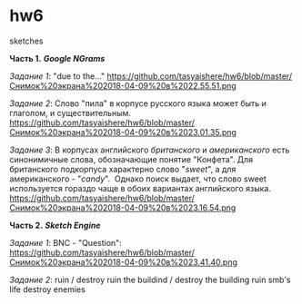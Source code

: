 # hw6
sketches


__Часть 1.__ __*Google NGrams*__



_Задание 1_: "due to the..." https://github.com/tasyaishere/hw6/blob/master/Снимок%20экрана%202018-04-09%20в%2022.55.51.png 



_Задание 2_: Слово "пила" в корпусе русского языка может быть и глаголом, и существительным. https://github.com/tasyaishere/hw6/blob/master/Снимок%20экрана%202018-04-09%20в%2023.01.35.png



_Задание 3_: В корпусах английского _британского_ и _американского_ есть синонимичные слова, обозначающие понятие "Конфета". Для британского подкорпуса характерно слово "_sweet_", а для американского - "_candy_".  Однако поиск выдает, что слово sweet используется гораздо чаще в обоих вариантах английского языка. https://github.com/tasyaishere/hw6/blob/master/Снимок%20экрана%202018-04-09%20в%2023.16.54.png



__Часть 2.__ __*Sketch Engine*__



_Задание 1_: BNC - "Question": https://github.com/tasyaishere/hw6/blob/master/Снимок%20экрана%202018-04-09%20в%2023.41.40.png



_Задание 2_: ruin / destroy 
ruin the buildind / destroy the building
ruin smb's life 
destroy enemies

